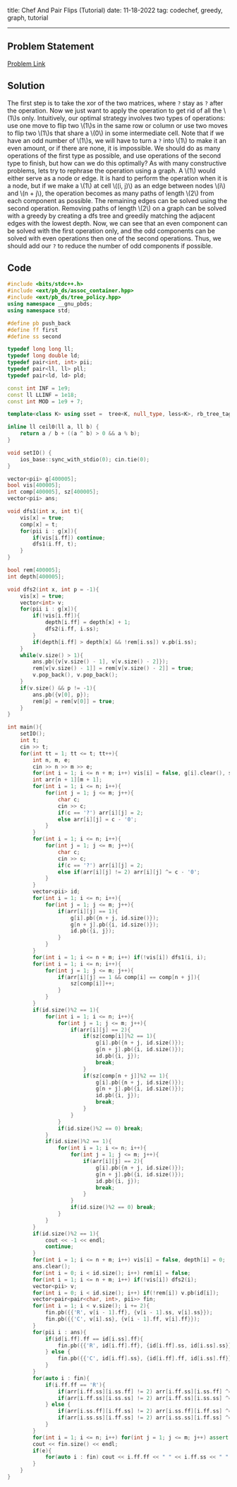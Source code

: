 title: Chef And Pair Flips (Tutorial)
date: 11-18-2022
tag: codechef, greedy, graph, tutorial

---

## Problem Statement

[Problem Link](https://www.codechef.com/APRIL21B/problems/PAIRFLIP)

## Solution

The first step is to take the xor of the two matrices, where `?` stay as `?` after the operation. Now we just want to apply the operation to get rid of all the \\(1\\)s only. Intuitively, our optimal strategy involves two types of operations: use one move to flip two \\(1\\)s in the same row or column or use two moves to flip two \\(1\\)s that share a \\(0\\) in some intermediate cell. Note that if we have an odd number of \\(1\\)s, we will have to turn a `?` into \\(1\\) to make it an even amount, or if there are none, it is impossible. We should do as many operations of the first type as possible, and use operations of the second type to finish, but how can we do this optimally? As with many constructive problems, lets try to rephrase the operation using a graph. A \\(1\\) would either serve as a node or edge. It is hard to perform the operation when it is a node, but if we make a \\(1\\) at cell \\((i, j)\\) as an edge between nodes \\(i\\) and \\(n + j\\), the operation becomes as many paths of length \\(2\\) from each component as possible. The remaining edges can be solved using the second operation. Removing paths of length \\(2\\) on a graph can be solved with a greedy by creating a dfs tree and greedily matching the adjacent edges with the lowest depth. Now, we can see that an even component can be solved with the first operation only, and the odd components can be solved with even operations then one of the second operations. Thus, we should add our `?` to reduce the number of odd components if possible.
        
## Code

```c++
#include <bits/stdc++.h>
#include <ext/pb_ds/assoc_container.hpp>
#include <ext/pb_ds/tree_policy.hpp>
using namespace __gnu_pbds;
using namespace std;

#define pb push_back
#define ff first
#define ss second

typedef long long ll;
typedef long double ld;
typedef pair<int, int> pii;
typedef pair<ll, ll> pll;
typedef pair<ld, ld> pld;

const int INF = 1e9;
const ll LLINF = 1e18;
const int MOD = 1e9 + 7;

template<class K> using sset =  tree<K, null_type, less<K>, rb_tree_tag, tree_order_statistics_node_update>;

inline ll ceil0(ll a, ll b) {
    return a / b + ((a ^ b) > 0 && a % b);
}

void setIO() {
    ios_base::sync_with_stdio(0); cin.tie(0);
}

vector<pii> g[400005];
bool vis[400005];
int comp[400005], sz[400005];
vector<pii> ans;

void dfs1(int x, int t){
    vis[x] = true;
    comp[x] = t;
    for(pii i : g[x]){
        if(vis[i.ff]) continue;
        dfs1(i.ff, t);
    }
}

bool rem[400005];
int depth[400005];

void dfs2(int x, int p = -1){
    vis[x] = true;
    vector<int> v;
    for(pii i : g[x]){
        if(!vis[i.ff]){
            depth[i.ff] = depth[x] + 1;
            dfs2(i.ff, i.ss);
        }
        if(depth[i.ff] > depth[x] && !rem[i.ss]) v.pb(i.ss);
    }
    while(v.size() > 1){
        ans.pb({v[v.size() - 1], v[v.size() - 2]});
        rem[v[v.size() - 1]] = rem[v[v.size() - 2]] = true;
        v.pop_back(), v.pop_back();
    }
    if(v.size() && p != -1){
        ans.pb({v[0], p});
        rem[p] = rem[v[0]] = true;
    }
}

int main(){
    setIO();
    int t;
    cin >> t;
    for(int tt = 1; tt <= t; tt++){
        int n, m, e;
        cin >> n >> m >> e;
        for(int i = 1; i <= n + m; i++) vis[i] = false, g[i].clear(), sz[i] = 0;
        int arr[n + 1][m + 1];
        for(int i = 1; i <= n; i++){
            for(int j = 1; j <= m; j++){
                char c;
                cin >> c;
                if(c == '?') arr[i][j] = 2;
                else arr[i][j] = c - '0';
            }
        }
        for(int i = 1; i <= n; i++){
            for(int j = 1; j <= m; j++){
                char c;
                cin >> c;
                if(c == '?') arr[i][j] = 2;
                else if(arr[i][j] != 2) arr[i][j] ^= c - '0';
            }
        }
        vector<pii> id;
        for(int i = 1; i <= n; i++){
            for(int j = 1; j <= m; j++){
                if(arr[i][j] == 1){
                    g[i].pb({n + j, id.size()});
                    g[n + j].pb({i, id.size()});
                    id.pb({i, j});
                }
            }
        }
        for(int i = 1; i <= n + m; i++) if(!vis[i]) dfs1(i, i);
        for(int i = 1; i <= n; i++){
            for(int j = 1; j <= m; j++){
                if(arr[i][j] == 1 && comp[i] == comp[n + j]){
                    sz[comp[i]]++;
                }
            }
        }
        if(id.size()%2 == 1){
            for(int i = 1; i <= n; i++){
                for(int j = 1; j <= m; j++){
                    if(arr[i][j] == 2){
                        if(sz[comp[i]]%2 == 1){
                            g[i].pb({n + j, id.size()});
                            g[n + j].pb({i, id.size()});
                            id.pb({i, j});
                            break;
                        }
                        if(sz[comp[n + j]]%2 == 1){
                            g[i].pb({n + j, id.size()});
                            g[n + j].pb({i, id.size()});
                            id.pb({i, j});
                            break;
                        }
                    }
                }
                if(id.size()%2 == 0) break;
            }
            if(id.size()%2 == 1){
                for(int i = 1; i <= n; i++){
                    for(int j = 1; j <= m; j++){
                        if(arr[i][j] == 2){
                            g[i].pb({n + j, id.size()});
                            g[n + j].pb({i, id.size()});
                            id.pb({i, j});
                            break;
                        }
                    }
                    if(id.size()%2 == 0) break;
                }
            }
        }
        if(id.size()%2 == 1){
            cout << -1 << endl;
            continue;
        }
        for(int i = 1; i <= n + m; i++) vis[i] = false, depth[i] = 0;
        ans.clear();
        for(int i = 0; i < id.size(); i++) rem[i] = false;
        for(int i = 1; i <= n + m; i++) if(!vis[i]) dfs2(i);
        vector<pii> v;
        for(int i = 0; i < id.size(); i++) if(!rem[i]) v.pb(id[i]);
        vector<pair<pair<char, int>, pii>> fin;
        for(int i = 1; i < v.size(); i += 2){
            fin.pb({{'R', v[i - 1].ff}, {v[i - 1].ss, v[i].ss}});
            fin.pb({{'C', v[i].ss}, {v[i - 1].ff, v[i].ff}});
        }
        for(pii i : ans){
            if(id[i.ff].ff == id[i.ss].ff){
                fin.pb({{'R', id[i.ff].ff}, {id[i.ff].ss, id[i.ss].ss}});
            } else {
                fin.pb({{'C', id[i.ff].ss}, {id[i.ff].ff, id[i.ss].ff}});
            }
        }
        for(auto i : fin){
            if(i.ff.ff == 'R'){
                if(arr[i.ff.ss][i.ss.ff] != 2) arr[i.ff.ss][i.ss.ff] ^= 1;
                if(arr[i.ff.ss][i.ss.ss] != 2) arr[i.ff.ss][i.ss.ss] ^= 1;
            } else {
                if(arr[i.ss.ff][i.ff.ss] != 2) arr[i.ss.ff][i.ff.ss] ^= 1;
                if(arr[i.ss.ss][i.ff.ss] != 2) arr[i.ss.ss][i.ff.ss] ^= 1;
            }
        }
        for(int i = 1; i <= n; i++) for(int j = 1; j <= m; j++) assert(arr[i][j] == 2 || arr[i][j] == 0);
        cout << fin.size() << endl;
        if(e){
            for(auto i : fin) cout << i.ff.ff << " " << i.ff.ss << " " << i.ss.ff << " " << i.ss.ss << endl;
        }
    }
}
```